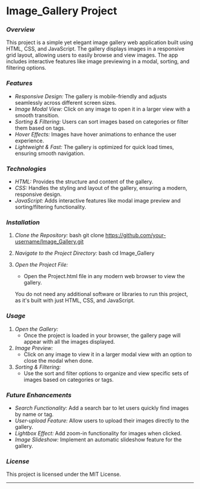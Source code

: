 # Image_Gallery Project
### *Overview*
This project is a simple yet elegant image gallery web application built using HTML, CSS, and JavaScript. The gallery displays images in a responsive grid layout, allowing users to easily browse and view images. The app includes interactive features like image previewing in a modal, sorting, and filtering options.

### *Features*
- *Responsive Design:* The gallery is mobile-friendly and adjusts seamlessly across different screen sizes.
- *Image Modal View:* Click on any image to open it in a larger view with a smooth transition.
- *Sorting & Filtering:* Users can sort images based on categories or filter them based on tags.
- *Hover Effects:* Images have hover animations to enhance the user experience.
- *Lightweight & Fast:* The gallery is optimized for quick load times, ensuring smooth navigation.

### *Technologies*
- *HTML:* Provides the structure and content of the gallery.
- *CSS:* Handles the styling and layout of the gallery, ensuring a modern, responsive design.
- *JavaScript:* Adds interactive features like modal image preview and sorting/filtering functionality.

### *Installation*
1. *Clone the Repository:*
   bash
   git clone https://github.com/your-username/Image_Gallery.git
   
2. *Navigate to the Project Directory:*
   bash
   cd Image_Gallery
   
3. *Open the Project File:*
   - Open the Project.html file in any modern web browser to view the gallery.
  
   You do not need any additional software or libraries to run this project, as it's built with just HTML, CSS, and JavaScript.

### *Usage*
1. *Open the Gallery:*
   - Once the project is loaded in your browser, the gallery page will appear with all the images displayed.
2. *Image Preview:*
   - Click on any image to view it in a larger modal view with an option to close the modal when done.
3. *Sorting & Filtering:*
   - Use the sort and filter options to organize and view specific sets of images based on categories or tags.
  


### *Future Enhancements*
- *Search Functionality:* Add a search bar to let users quickly find images by name or tag.
- *User-upload Feature:* Allow users to upload their images directly to the gallery.
- *Lightbox Effect:* Add zoom-in functionality for images when clicked.
- *Image Slideshow:* Implement an automatic slideshow feature for the gallery.
  
### *License*
This project is licensed under the MIT License.

---
